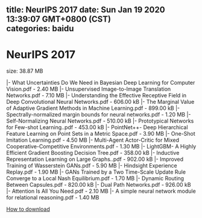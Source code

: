 
title: NeurIPS 2017
date: Sun Jan 19 2020 13:39:07 GMT+0800 (CST)    
categories: baidu
---

# NeurIPS 2017
size: 38.87 MB
 
 
|- What Uncertainties Do We Need in Bayesian Deep Learning for Computer Vision.pdf - 2.40 MB
|- Unsupervised Image-to-Image Translation Networks.pdf - 7.10 MB
|- Understanding the Effective Receptive Field in Deep Convolutional Neural Networks.pdf - 606.00 kB
|- The Marginal Value of Adaptive Gradient Methods in Machine Learning.pdf - 899.00 kB
|- Spectrally-normalized margin bounds for neural networks.pdf - 1.20 MB
|- Self-Normalizing Neural Networks.pdf - 510.00 kB
|- Prototypical Networks for Few-shot Learning..pdf - 453.00 kB
|- PointNet++- Deep Hierarchical Feature Learning on Point Sets in a Metric Space.pdf - 3.90 MB
|- One-Shot Imitation Learning.pdf - 4.50 MB
|- Multi-Agent Actor-Critic for Mixed Cooperative-Competitive Environments.pdf - 1.30 MB
|- LightGBM- A Highly Efficient Gradient Boosting Decision Tree.pdf - 358.00 kB
|- Inductive Representation Learning on Large Graphs..pdf - 902.00 kB
|- Improved Training of Wasserstein GANs.pdf - 5.90 MB
|- Hindsight Experience Replay.pdf - 1.90 MB
|- GANs Trained by a Two Time-Scale Update Rule Converge to a Local Nash Equilibrium.pdf - 1.70 MB
|- Dynamic Routing Between Capsules.pdf - 820.00 kB
|- Dual Path Networks.pdf - 926.00 kB
|- Attention Is All You Need.pdf - 2.10 MB
|- A simple neural network module for relational reasoning.pdf - 1.40 MB

[How to download](https://bpcam.bemobtrk.com/go/2ceec3aa-1ca2-46d6-b9ff-aaa5c184517c?jno=3572)